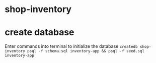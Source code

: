 # shop-inventory

# create database
Enter commands into terminal to initialize the database
``
createdb shop-inventory
psql -f schema.sql inventory-app && psql -f seed.sql inventory-app
``
